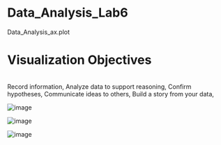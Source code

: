 # Data_Analysis_Lab6
Data_Analysis_ax.plot
# Visualization Objectives

<br>
Record information,
Analyze data to support reasoning,
Confirm hypotheses,
Communicate ideas to others,
Build a story from your data,

![image](https://github.com/Dm2998/Data_Analysis_Lab6/assets/114578666/052d60d7-4425-4ecd-88ec-a8ba9679bfa7)



![image](https://github.com/Dm2998/Data_Analysis_Lab6/assets/114578666/2a90f297-f37c-4221-b324-ecc430008b5b)


![image](https://github.com/Dm2998/Data_Analysis_Lab6/assets/114578666/e17ef511-7d1a-4fa8-ad26-0685484b0c47)

<br>
